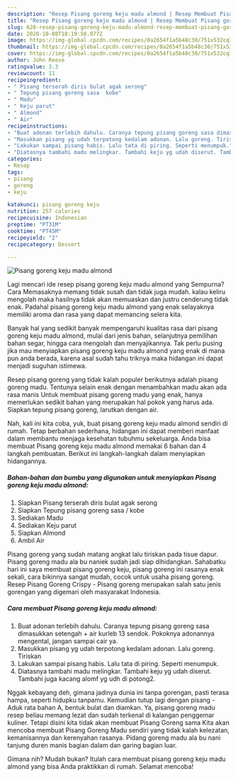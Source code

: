 ```yaml
---
description: "Resep Pisang goreng keju madu almond | Resep Membuat Pisang goreng keju madu almond Yang Lezat"
title: "Resep Pisang goreng keju madu almond | Resep Membuat Pisang goreng keju madu almond Yang Lezat"
slug: 628-resep-pisang-goreng-keju-madu-almond-resep-membuat-pisang-goreng-keju-madu-almond-yang-lezat
date: 2020-10-08T18:19:58.977Z
image: https://img-global.cpcdn.com/recipes/0a2654f1a5b48c30/751x532cq70/pisang-goreng-keju-madu-almond-foto-resep-utama.jpg
thumbnail: https://img-global.cpcdn.com/recipes/0a2654f1a5b48c30/751x532cq70/pisang-goreng-keju-madu-almond-foto-resep-utama.jpg
cover: https://img-global.cpcdn.com/recipes/0a2654f1a5b48c30/751x532cq70/pisang-goreng-keju-madu-almond-foto-resep-utama.jpg
author: John Reese
ratingvalue: 3.3
reviewcount: 11
recipeingredient:
- " Pisang terserah diris bulat agak serong"
- " Tepung pisang goreng sasa  kobe"
- " Madu"
- " Keju parut"
- " Almond"
- " Air"
recipeinstructions:
- "Buat adonan terlebih dahulu. Caranya tepung pisang goreng sasa dimasukkan setengah + air kurleb 13 sendok. Pokoknya adonannya mengental, jangan sampai cair ya."
- "Masukkan pisang yg udah terpotong kedalam adonan. Lalu goreng. Tiriskan"
- "Lakukan sampai pisang habis. Lalu tata di piring. Seperti menumpuk."
- "Diatasnya tambahi madu melingkar. Tambahi keju yg udah diserut. Tambahi juga kacang alomf yg udh di potong2."
categories:
- Resep
tags:
- pisang
- goreng
- keju

katakunci: pisang goreng keju 
nutrition: 257 calories
recipecuisine: Indonesian
preptime: "PT31M"
cooktime: "PT45M"
recipeyield: "2"
recipecategory: Dessert

---
```



![Pisang goreng keju madu almond](https://img-global.cpcdn.com/recipes/0a2654f1a5b48c30/751x532cq70/pisang-goreng-keju-madu-almond-foto-resep-utama.jpg)

Lagi mencari ide resep pisang goreng keju madu almond yang Sempurna? Cara Memasaknya memang tidak susah dan tidak juga mudah. kalau keliru mengolah maka hasilnya tidak akan memuaskan dan justru cenderung tidak enak. Padahal pisang goreng keju madu almond yang enak selayaknya memiliki aroma dan rasa yang dapat memancing selera kita.

Banyak hal yang sedikit banyak mempengaruhi kualitas rasa dari pisang goreng keju madu almond, mulai dari jenis bahan, selanjutnya pemilihan bahan segar, hingga cara mengolah dan menyajikannya. Tak perlu pusing jika mau menyiapkan pisang goreng keju madu almond yang enak di mana pun anda berada, karena asal sudah tahu triknya maka hidangan ini dapat menjadi suguhan istimewa.

Resep pisang goreng yang tidak kalah populer berikutnya adalah pisang goreng madu. Tentunya selain enak dengan menambahkan madu akan ada rasa manis Untuk membuat pisang goreng madu yang enak, hanya memerlukan sedikit bahan yang merupakan hal pokok yang harus ada. Siapkan tepung pisang goreng, larutkan dengan air.


Nah, kali ini kita coba, yuk, buat pisang goreng keju madu almond sendiri di rumah. Tetap berbahan sederhana, hidangan ini dapat memberi manfaat dalam membantu menjaga kesehatan tubuhmu sekeluarga. Anda bisa membuat Pisang goreng keju madu almond memakai 6 bahan dan 4 langkah pembuatan. Berikut ini langkah-langkah dalam menyiapkan hidangannya.

<!--inarticleads1-->

##### Bahan-bahan dan bumbu yang digunakan untuk menyiapkan Pisang goreng keju madu almond:

1. Siapkan  Pisang terserah diris bulat agak serong
1. Siapkan  Tepung pisang goreng sasa / kobe
1. Sediakan  Madu
1. Sediakan  Keju parut
1. Siapkan  Almond
1. Ambil  Air


Pisang goreng yang sudah matang angkat lalu tiriskan pada tisue dapur. Pisang goreng madu ala bu naniek sudah jadi siap dihidangkan. Sahabatku hari ini saya membuat pisang goreng keju, pisang goreng ini rasanya enak sekali, cara bikinnya sangat mudah, cocok untuk usaha pisang goreng. Resep Pisang Goreng Crispy - Pisang goreng merupakan salah satu jenis gorengan yang digemari oleh masyarakat Indonesia. 

<!--inarticleads2-->

##### Cara membuat Pisang goreng keju madu almond:

1. Buat adonan terlebih dahulu. Caranya tepung pisang goreng sasa dimasukkan setengah + air kurleb 13 sendok. Pokoknya adonannya mengental, jangan sampai cair ya.
1. Masukkan pisang yg udah terpotong kedalam adonan. Lalu goreng. Tiriskan
1. Lakukan sampai pisang habis. Lalu tata di piring. Seperti menumpuk.
1. Diatasnya tambahi madu melingkar. Tambahi keju yg udah diserut. Tambahi juga kacang alomf yg udh di potong2.


Nggak kebayang deh, gimana jadinya dunia ini tanpa gorengan, pasti terasa hampa, seperti hidupku tanpamu. Kemudian tutup lagi dengan pisang - Aduk rata bahan A, bentuk bulat dan diamkan. Ya, pisang goreng madu resep beliau memang lezat dan sudah terkenal di kalangan penggemar kuliner. Tetapi disini kita tidak akan membuat Pisang Goreng sama Kita akan mencoba membuat Pisang Goreng Madu sendiri yang tidak kalah kelezatan, kemanisannya dan kerenyahan rasanya. Pidang goreng madu ala bu nani tanjung duren manis bagian dalam dan garing bagian luar. 

Gimana nih? Mudah bukan? Itulah cara membuat pisang goreng keju madu almond yang bisa Anda praktikkan di rumah. Selamat mencoba!

